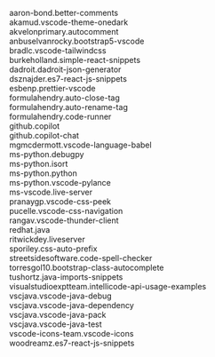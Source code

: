 aaron-bond.better-comments  
akamud.vscode-theme-onedark  
akvelonprimary.autocomment  
anbuselvanrocky.bootstrap5-vscode  
bradlc.vscode-tailwindcss  
burkeholland.simple-react-snippets  
dadroit.dadroit-json-generator  
dsznajder.es7-react-js-snippets  
esbenp.prettier-vscode  
formulahendry.auto-close-tag  
formulahendry.auto-rename-tag  
formulahendry.code-runner  
github.copilot  
github.copilot-chat  
mgmcdermott.vscode-language-babel  
ms-python.debugpy  
ms-python.isort  
ms-python.python  
ms-python.vscode-pylance  
ms-vscode.live-server  
pranaygp.vscode-css-peek  
pucelle.vscode-css-navigation  
rangav.vscode-thunder-client  
redhat.java  
ritwickdey.liveserver  
sporiley.css-auto-prefix  
streetsidesoftware.code-spell-checker  
torresgol10.bootstrap-class-autocomplete  
tushortz.java-imports-snippets  
visualstudioexptteam.intellicode-api-usage-examples  
vscjava.vscode-java-debug  
vscjava.vscode-java-dependency  
vscjava.vscode-java-pack  
vscjava.vscode-java-test  
vscode-icons-team.vscode-icons  
woodreamz.es7-react-js-snippets  


